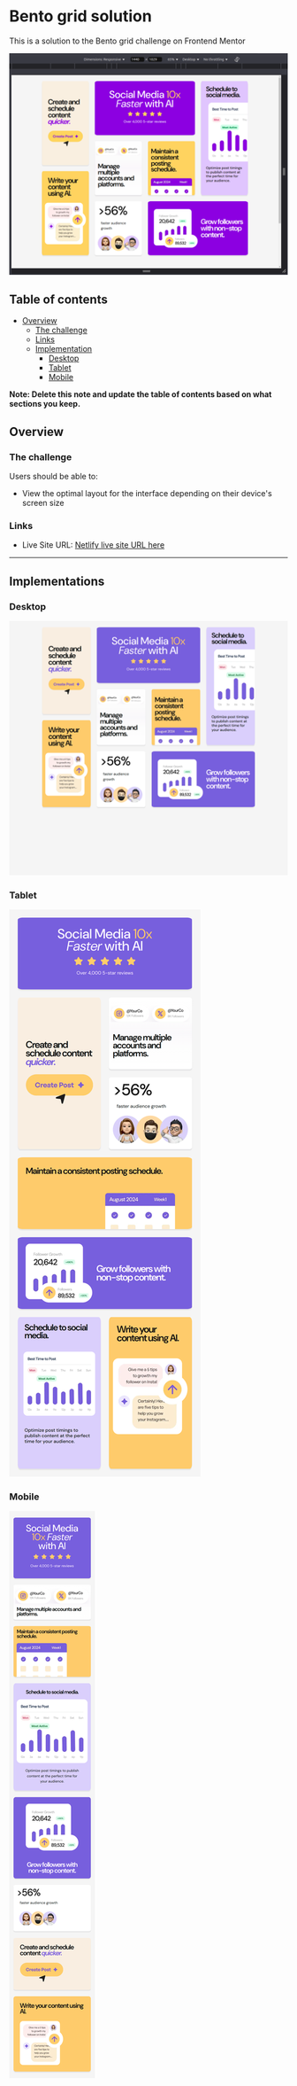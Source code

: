 # Bento grid solution

This is a solution to the Bento grid challenge on Frontend Mentor

![](./screenshot.png)

## Table of contents

- [Overview](#overview)
  - [The challenge](#the-challenge)
  - [Links](#links)
  - [Implementation](#implementations)
    - [Desktop](#desktop)
    - [Tablet](#tablet)
    - [Mobile](#mobile)


**Note: Delete this note and update the table of contents based on what sections you keep.**

## Overview

### The challenge

Users should be able to:

- View the optimal layout for the interface depending on their device's screen size



### Links

- Live Site URL: [Netlify live site URL here](https://sublimebentogridchallenge.netlify.app/)


<hr>

## Implementations

  ### Desktop
  ![](./screencapture-desktop.png)

  ### Tablet
  ![](./screencapture-tablet.png)

  ### Mobile
  ![](./screencapture-mobile.png)